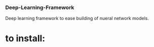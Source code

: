 ### Deep-Learning-Framework
Deep learning framework to ease building of nueral network models.

# to install:
``` pip install dlFramework-monairy
